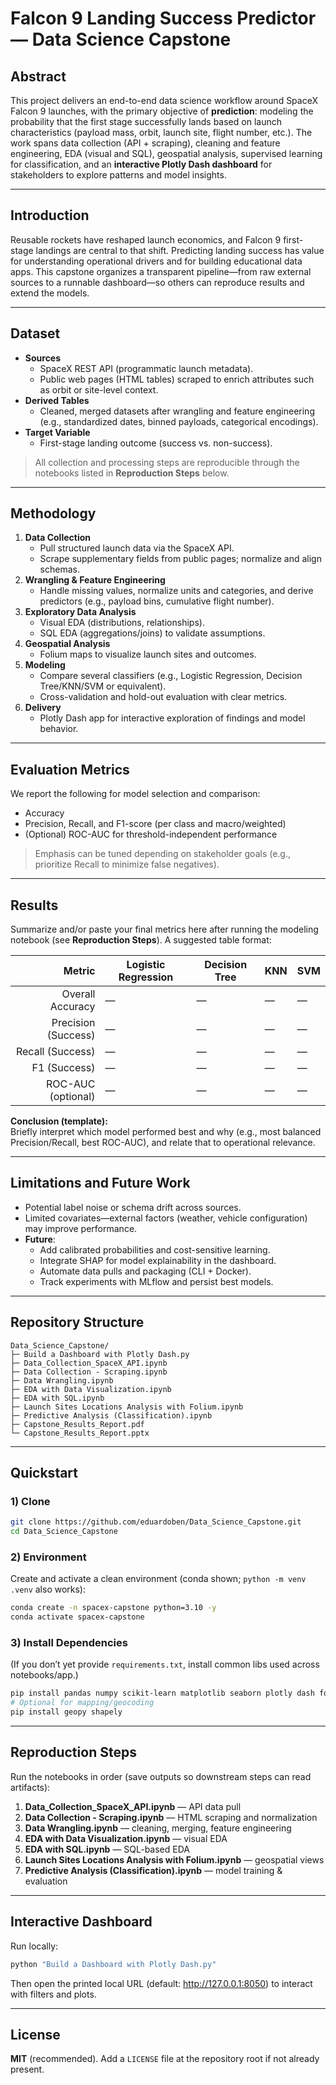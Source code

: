 # Falcon 9 Landing Success Predictor — Data Science Capstone

## Abstract
This project delivers an end-to-end data science workflow around SpaceX Falcon 9 launches, with the primary objective of **prediction**: modeling the probability that the first stage successfully lands based on launch characteristics (payload mass, orbit, launch site, flight number, etc.). The work spans data collection (API + scraping), cleaning and feature engineering, EDA (visual and SQL), geospatial analysis, supervised learning for classification, and an **interactive Plotly Dash dashboard** for stakeholders to explore patterns and model insights.

---

## Introduction
Reusable rockets have reshaped launch economics, and Falcon 9 first-stage landings are central to that shift. Predicting landing success has value for understanding operational drivers and for building educational data apps. This capstone organizes a transparent pipeline—from raw external sources to a runnable dashboard—so others can reproduce results and extend the models.

---

## Dataset
- **Sources**
  - SpaceX REST API (programmatic launch metadata).
  - Public web pages (HTML tables) scraped to enrich attributes such as orbit or site-level context.
- **Derived Tables**
  - Cleaned, merged datasets after wrangling and feature engineering (e.g., standardized dates, binned payloads, categorical encodings).
- **Target Variable**
  - First-stage landing outcome (success vs. non-success).

> All collection and processing steps are reproducible through the notebooks listed in **Reproduction Steps** below.

---

## Methodology
1. **Data Collection**
   - Pull structured launch data via the SpaceX API.
   - Scrape supplementary fields from public pages; normalize and align schemas.
2. **Wrangling & Feature Engineering**
   - Handle missing values, normalize units and categories, and derive predictors (e.g., payload bins, cumulative flight number).
3. **Exploratory Data Analysis**
   - Visual EDA (distributions, relationships).
   - SQL EDA (aggregations/joins) to validate assumptions.
4. **Geospatial Analysis**
   - Folium maps to visualize launch sites and outcomes.
5. **Modeling**
   - Compare several classifiers (e.g., Logistic Regression, Decision Tree/KNN/SVM or equivalent).
   - Cross-validation and hold-out evaluation with clear metrics.
6. **Delivery**
   - Plotly Dash app for interactive exploration of findings and model behavior.

---

## Evaluation Metrics
We report the following for model selection and comparison:
- Accuracy
- Precision, Recall, and F1-score (per class and macro/weighted)
- (Optional) ROC-AUC for threshold-independent performance

> Emphasis can be tuned depending on stakeholder goals (e.g., prioritize Recall to minimize false negatives).

---

## Results
Summarize and/or paste your final metrics here after running the modeling notebook (see **Reproduction Steps**). A suggested table format:

| Metric                | Logistic Regression | Decision Tree | KNN     | SVM     |
|----------------------:|---------------------|---------------|---------|---------|
| Overall Accuracy      | —                   | —             | —       | —       |
| Precision (Success)   | —                   | —             | —       | —       |
| Recall (Success)      | —                   | —             | —       | —       |
| F1 (Success)          | —                   | —             | —       | —       |
| ROC-AUC (optional)    | —                   | —             | —       | —       |

**Conclusion (template):**  
Briefly interpret which model performed best and why (e.g., most balanced Precision/Recall, best ROC-AUC), and relate that to operational relevance.

---

## Limitations and Future Work
- Potential label noise or schema drift across sources.
- Limited covariates—external factors (weather, vehicle configuration) may improve performance.
- **Future**:
  - Add calibrated probabilities and cost-sensitive learning.
  - Integrate SHAP for model explainability in the dashboard.
  - Automate data pulls and packaging (CLI + Docker).
  - Track experiments with MLflow and persist best models.

---

## Repository Structure
```
Data_Science_Capstone/
├─ Build a Dashboard with Plotly Dash.py
├─ Data_Collection_SpaceX_API.ipynb
├─ Data Collection - Scraping.ipynb
├─ Data Wrangling.ipynb
├─ EDA with Data Visualization.ipynb
├─ EDA with SQL.ipynb
├─ Launch Sites Locations Analysis with Folium.ipynb
├─ Predictive Analysis (Classification).ipynb
├─ Capstone_Results_Report.pdf
└─ Capstone_Results_Report.pptx
```

---

## Quickstart

### 1) Clone
```bash
git clone https://github.com/eduardoben/Data_Science_Capstone.git
cd Data_Science_Capstone
```

### 2) Environment
Create and activate a clean environment (conda shown; `python -m venv .venv` also works):
```bash
conda create -n spacex-capstone python=3.10 -y
conda activate spacex-capstone
```

### 3) Install Dependencies
(If you don’t yet provide `requirements.txt`, install common libs used across notebooks/app.)
```bash
pip install pandas numpy scikit-learn matplotlib seaborn plotly dash folium             requests beautifulsoup4 lxml sqlalchemy ipython-sql
# Optional for mapping/geocoding
pip install geopy shapely
```

---

## Reproduction Steps
Run the notebooks in order (save outputs so downstream steps can read artifacts):

1. **Data_Collection_SpaceX_API.ipynb** — API data pull  
2. **Data Collection - Scraping.ipynb** — HTML scraping and normalization  
3. **Data Wrangling.ipynb** — cleaning, merging, feature engineering  
4. **EDA with Data Visualization.ipynb** — visual EDA  
5. **EDA with SQL.ipynb** — SQL-based EDA  
6. **Launch Sites Locations Analysis with Folium.ipynb** — geospatial views  
7. **Predictive Analysis (Classification).ipynb** — model training & evaluation

---

## Interactive Dashboard
Run locally:
```bash
python "Build a Dashboard with Plotly Dash.py"
```
Then open the printed local URL (default: http://127.0.0.1:8050) to interact with filters and plots.

---

## License
**MIT** (recommended). Add a `LICENSE` file at the repository root if not already present.

